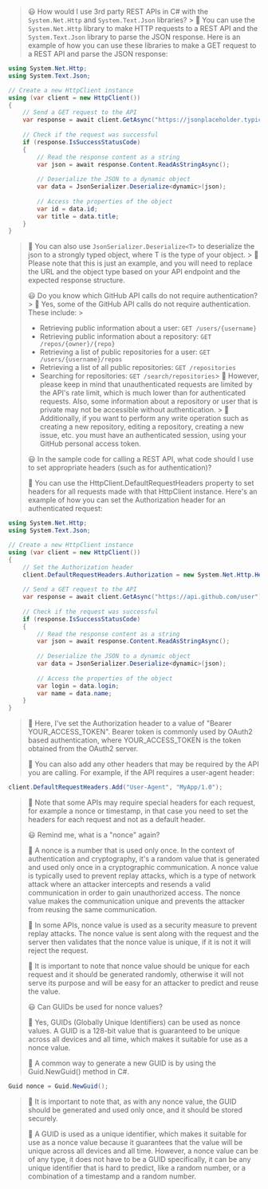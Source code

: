 

> 😃 How would I use 3rd party REST APIs in C# with the `System.Net.Http` and `System.Text.Json` libraries?
​>
> 🤖 You can use the `System.Net.Http` library to make HTTP requests to a REST API and the `System.Text.Json` library to parse the JSON response. Here is an example of how you can use these libraries to make a GET request to a REST API and parse the JSON response:

```csharp
using System.Net.Http;
using System.Text.Json;

// Create a new HttpClient instance
using (var client = new HttpClient())
{
    // Send a GET request to the API
    var response = await client.GetAsync("https://jsonplaceholder.typicode.com/posts/1");
    
    // Check if the request was successful
    if (response.IsSuccessStatusCode)
    {
        // Read the response content as a string
        var json = await response.Content.ReadAsStringAsync();
        
        // Deserialize the JSON to a dynamic object
        var data = JsonSerializer.Deserialize<dynamic>(json);
        
        // Access the properties of the object
        var id = data.id;
        var title = data.title;
    }
}
```

> 🤖 You can also use `JsonSerializer.Deserialize<T>` to deserialize the json to a strongly typed object, where T is the type of your object.
​>
> 🤖 Please note that this is just an example, and you will need to replace the URL and the object type based on your API endpoint and the expected response structure.
>
> 😃 Do you know which GitHub API calls do not require authentication?
​>
> 🤖 Yes, some of the GitHub API calls do not require authentication. These include:
​>
> - Retrieving public information about a user: `GET /users/{username}`
> - Retrieving public information about a repository: `GET /repos/{owner}/{repo}`
> - Retrieving a list of public repositories for a user: `GET /users/{username}/repos`
> - Retrieving a list of all public repositories: `GET /repositories`
> - Searching for repositories: `GET /search/repositories`
​>
> 🤖 However, please keep in mind that unauthenticated requests are limited by the API's rate limit, which is much lower than for authenticated requests. Also, some information about a repository or user that is private may not be accessible without authentication.
​>
> 🤖 Additionally, if you want to perform any write operation such as creating a new repository, editing a repository, creating a new issue, etc. you must have an authenticated session, using your GitHub personal access token.
>
> 😃 In the sample code for calling a REST API, what code should I use to set appropriate headers (such as for authentication)?
>
> 🤖 You can use the HttpClient.DefaultRequestHeaders property to set headers for all requests made with that HttpClient instance. Here's an example of how you can set the Authorization header for an authenticated request:

```csharp
using System.Net.Http;
using System.Text.Json;

// Create a new HttpClient instance
using (var client = new HttpClient())
{
    // Set the Authorization header
    client.DefaultRequestHeaders.Authorization = new System.Net.Http.Headers.AuthenticationHeaderValue("Bearer", "YOUR_ACCESS_TOKEN");
    
    // Send a GET request to the API
    var response = await client.GetAsync("https://api.github.com/user");
    
    // Check if the request was successful
    if (response.IsSuccessStatusCode)
    {
        // Read the response content as a string
        var json = await response.Content.ReadAsStringAsync();
        
        // Deserialize the JSON to a dynamic object
        var data = JsonSerializer.Deserialize<dynamic>(json);
        
        // Access the properties of the object
        var login = data.login;
        var name = data.name;
    }
}
```

>
> 🤖 Here, I've set the Authorization header to a value of "Bearer YOUR_ACCESS_TOKEN". Bearer token is commonly used by OAuth2 based authentication, where YOUR_ACCESS_TOKEN is the token obtained from the OAuth2 server.
>
> 🤖 You can also add any other headers that may be required by the API you are calling. For example, if the API requires a user-agent header:

```csharp
client.DefaultRequestHeaders.Add("User-Agent", "MyApp/1.0");
```

>
> 🤖 Note that some APIs may require special headers for each request, for example a nonce or timestamp, in that case you need to set the headers for each request and not as a default header.
>
> 😃 Remind me, what is a "nonce" again?
>
> 🤖 A nonce is a number that is used only once. In the context of authentication and cryptography, it's a random value that is generated and used only once in a cryptographic communication. A nonce value is typically used to prevent replay attacks, which is a type of network attack where an attacker intercepts and resends a valid communication in order to gain unauthorized access. The nonce value makes the communication unique and prevents the attacker from reusing the same communication.
>
> 🤖 In some APIs, nonce value is used as a security measure to prevent replay attacks. The nonce value is sent along with the request and the server then validates that the nonce value is unique, if it is not it will reject the request.
>
> 🤖 It is important to note that nonce value should be unique for each request and it should be generated randomly, otherwise it will not serve its purpose and will be easy for an attacker to predict and reuse the value.
>
> 😃 Can GUIDs be used for nonce values?
>
> 🤖 Yes, GUIDs (Globally Unique Identifiers) can be used as nonce values. A GUID is a 128-bit value that is guaranteed to be unique across all devices and all time, which makes it suitable for use as a nonce value.
>
> 🤖 A common way to generate a new GUID is by using the Guid.NewGuid() method in C#.

```csharp
Guid nonce = Guid.NewGuid();
```

>
> 🤖 It is important to note that, as with any nonce value, the GUID should be generated and used only once, and it should be stored securely.
>
> 🤖 A GUID is used as a unique identifier, which makes it suitable for use as a nonce value because it guarantees that the value will be unique across all devices and all time. However, a nonce value can be of any type, it does not have to be a GUID specifically, it can be any unique identifier that is hard to predict, like a random number, or a combination of a timestamp and a random number.
